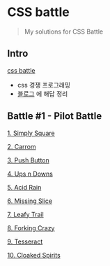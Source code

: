 # CSS battle
> My solutions for CSS Battle
## Intro
[css battle](https://cssbattle.dev/)
- css 경쟁 프로그래밍
- [블로그](https://ggarden.tistory.com/) 에 해답 정리
## Battle #1 - Pilot Battle
[1. Simply Square](https://ggarden.tistory.com/109)

[2. Carrom](https://ggarden.tistory.com/116)

[3. Push Button](https://ggarden.tistory.com/118)

[4. Ups n Downs](https://ggarden.tistory.com/121)

[5. Acid Rain](https://ggarden.tistory.com/123)

[6. Missing Slice](https://ggarden.tistory.com/140)

[7. Leafy Trail](https://ggarden.tistory.com/197)

[8. Forking Crazy](https://ggarden.tistory.com/315)

[9. Tesseract](https://ggarden.tistory.com/351)

[10. Cloaked Spirits](https://ggarden.tistory.com/437)

